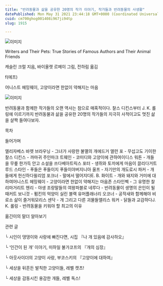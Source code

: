 ```yaml
---
title: "반려동물과 삶을 공유한 20명의 작가 이야기, 작가들과 반려동물의 사생활"
datePublished: Mon May 31 2021 23:44:18 GMT+0000 (Coordinated Universal Time)
cuid: cm700ghog001408i967ji94tp
slug: 1915

---
```



![이미지](https://cdn.hashnode.com/res/hashnode/image/upload/v1739249851925/62f9429c-8d94-48b5-9f00-a822465a6021.jpeg)

Writers and Their Pets: True Stories of Famous Authors and Their Animal Friends

캐슬린 크럴 지음, 바이올렛 르메이 그림, 전하림 옮김

f(에프)

어니스트 헤밍웨이, 고양이라면 한없이 약해지는 마음

![이미지](https://cdn.hashnode.com/res/hashnode/image/upload/v1739249854252/4658c0ce-6f0d-495d-bbd6-cdccfc08b167.png)

반려동물과 함께한 작가들의 오랜 역사는 참으로 매혹적이다. 찰스 디킨스부터 J. K. 롤링에 이르기까지 반려동물과 삶을 공유한 20명의 작가들의 지극히 사적이고도 멋진 삶을 살짝 들여다보자.

목차

들어가며

엘리자베스 바렛 브라우닝 - 그녀가 사랑한 불멸의 개에드거 앨런 포 - 무섭고도 기이한찰스 디킨스 - 까마귀 주인마크 트웨인 - 코미디와 고양이에 관하여이디스 워튼 - 개들을 무릎 한가득 안고 소설을 쓰다베아트릭스 포터 - 생쥐와 토끼에게 마음이 끌리다거트루드 스타인 - 푸들은 푸들이지 푸들이야버지니아 울프 - 자기만의 개도로시 파커 - 개들에게 헌신하다윌리엄 포크너 - 말에서 떨어지다E. B. 화이트 - 개와 돼지와 거미에 대하여어니스트 헤밍웨이 - 고양이라면 한없이 약해지는 마음존 스타인벡 - 그 유명한 찰리마거리트 헨리 - 야생 조랑말들의 여왕파블로 네루다 - 반려동물이 생명의 은인이 될 때커트 보니것 - 펌킨의 억양이 실린 블랙 유머플래너리 오코너 - 공작새와 함께해야 비로소 삶이 즐거워모리스 센닥 - 개 그리고 다른 괴물들앨리스 워커 - 닭들과 교감하다J. K. 롤링 - 반려동물을 키워야 할 최고의 이유

옮긴이의 말더 알아보기

관련 글

└ 시인이 댕댕이와 사랑에 빠진다면, 시집 『나 개 있음에 감사하오』

└ ‘인간이 된 개’ 이야기, 미하일 불가코프의 『개의 심장』

└ 아웃사이더의 고양이 사랑, 부코스키의 『고양이에 대하여』

└ 세상을 뒤흔든 발칙한 고양이들, 레벨 캣츠!

└ 세상을 감동시킨 용감한 개들, 레벨 독스!